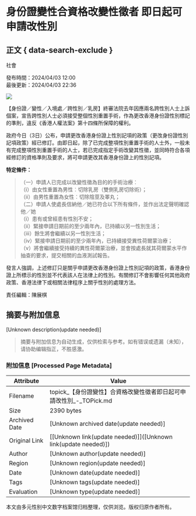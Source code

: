 # 身份證變性合資格改變性徵者 即日起可申請改性別

## 正文 { data-search-exclude }


社會

發布時間：2024/04/03 12:00  
最後更新：2024/04/03 22:36

![](https://static04.hket.com/res/v3/image/content/3735000/3736614/2A09AB13-C482-4257-B747-E025DE527761_1024.jpeg)

【身份證／變性／入境處／跨性別／乳房】終審法院去年因應兩名跨性別人士上訴個案，宣告跨性別人士必須接受整個性別重置手術，作為更改香港身份證性別標記的準則，違反《香港人權法案》第十四條所保障的權利。

政府今日（3日）公布，申請更改香港身份證上性別記項的政策（更改身份證性別記項政策）經已修訂。由即日起，除了已完成整項性別重置手術的人士外，一般未有完成整項性別重置手術的人士，若已完成指定手術改變其性徵，並同時符合各項經修訂的資格準則及要求，將可申請更改其香港身份證上的性別記項。

**特定條件：**

> （一）申請人已完成以改變性徵為目的的手術治療︰   
> （i）由女性重置為男性︰切除乳房（雙側乳房切除術）；   
> （ii）由男性重置為女性︰切除陰莖及睪丸；   
> （二）申請人使處長信納他／她已符合以下所有條件，並作出法定聲明確認他／她   
> （i）患有或曾經患有性別不安；   
> （ii）緊接申請日期前的至少兩年內，已持續以另一性別生活；   
> （iii）餘生將會繼續以另一性別生活；   
> （iv）緊接申請日期前的至少兩年內，已持續接受異性荷爾蒙治療；   
> （v）將會繼續接受持續的異性荷爾蒙治療，並會按處長就其荷爾蒙水平作抽查的要求，提交相關的血液測試報告。  

發言人強調，上述修訂只是關乎申請更改香港身份證上性別記項的政策，香港身份證上所標示的性別並不代表該人在法律上的性別。有關修訂不會影響任何其他政府政策、香港法律下或相關法律程序上關乎性別的處理方法。

責任編輯：陳展棋
<!-- tcd_original_link https://topick.hket.com/article/3736614/%E3%80%90%E8%BA%AB%E4%BB%BD%E8%AD%89%E8%AE%8A%E6%80%A7%E3%80%91%E5%90%88%E8%B3%87%E6%A0%BC%E6%94%B9%E8%AE%8A%E6%80%A7%E5%BE%B5%E8%80%85%E3%80%80%E5%8D%B3%E6%97%A5%E8%B5%B7%E5%8F%AF%E7%94%B3%E8%AB%8B%E6%94%B9%E6%80%A7%E5%88%A5 -->


## 摘要与附加信息

<!-- tcd_abstract -->
[Unknown description(update needed)]
<!-- tcd_abstract_end -->

> 摘要与附加信息为自动生成，仅供检索与参考。如有错误或遗漏（未知），请协助编辑指正，不胜感激。

### 附加信息 [Processed Page Metadata]

| Attribute       | Value                                  |
|-----------------|----------------------------------------|
| Filename        | topick_【身份證變性】合資格改變性徵者即日起可申請改性別_-_TOPick.md                             |
| Size            | 2390 bytes                           |
| Archived Date   | [Unknown archived date(update needed)]                             |
| Original Link   | [[Unknown link(update needed)]]([Unknown link(update needed)])                       |
| Author          | [Unknown author(update needed)]                               |
| Region          | [Unknown region(update needed)]                               |
| Date            | [Unknown date(update needed)]                                 |
| Tags            | [Unknown tags(update needed)]                                 |
| Evaluation            | [Unknown type(update needed)]                                 |
<!-- tcd_table_end -->

本文由多元性别中文数字档案馆归档整理，仅供浏览。版权归原作者所有。
